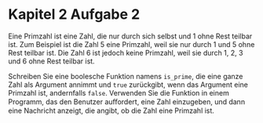 # Kapitel 2 Aufgabe 2
Eine Primzahl ist eine Zahl, die nur durch sich selbst und 1 ohne Rest teilbar ist. Zum Beispiel ist die Zahl 5 eine Primzahl, weil sie nur durch 1 und 5 ohne Rest teilbar ist. Die Zahl 6 ist jedoch keine Primzahl, weil sie durch 1, 2, 3 und 6 ohne Rest teilbar ist.


Schreiben Sie eine boolesche Funktion namens `is_prime`, die eine ganze Zahl als Argument annimmt und `true` zurückgibt, wenn das Argument eine Primzahl ist, andernfalls `false`. Verwenden Sie die Funktion in einem Programm, das den Benutzer auﬀordert, eine Zahl einzugeben, und dann eine Nachricht anzeigt, die angibt, ob die Zahl eine Primzahl ist.
